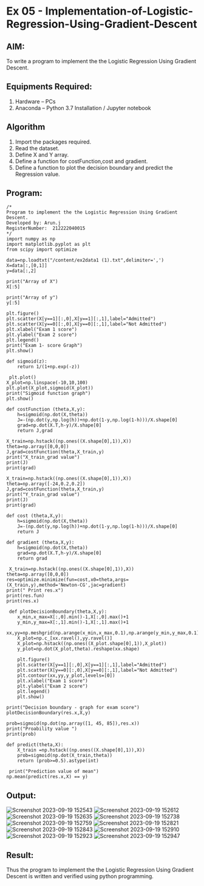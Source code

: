 # Ex 05 - Implementation-of-Logistic-Regression-Using-Gradient-Descent

## AIM:
To write a program to implement the the Logistic Regression Using Gradient Descent.

## Equipments Required:
1. Hardware – PCs
2. Anaconda – Python 3.7 Installation / Jupyter notebook

## Algorithm
1. Import the packages required.
2. Read the dataset.
3. Define X and Y array.
4. Define a function for costFunction,cost and gradient.
5. Define a function to plot the decision boundary and predict the Regression value.
   

## Program:
```
/*
Program to implement the the Logistic Regression Using Gradient Descent.
Developed by: Arun.j
RegisterNumber:  212222040015
*/
import numpy as np
import matplotlib.pyplot as plt
from scipy import optimize

data=np.loadtxt("/content/ex2data1 (1).txt",delimiter=',')
X=data[:,[0,1]]
y=data[:,2]

print("Array of X") 
X[:5]

print("Array of y") 
y[:5]

plt.figure()
plt.scatter(X[y==1][:,0],X[y==1][:,1],label="Admitted")
plt.scatter(X[y==0][:,0],X[y==0][:,1],label="Not Admitted")
plt.xlabel("Exam 1 score")
plt.ylabel("Exam 2 score")
plt.legend()
print("Exam 1- score Graph")
plt.show()

def sigmoid(z):
    return 1/(1+np.exp(-z))

 plt.plot()
X_plot=np.linspace(-10,10,100)
plt.plot(X_plot,sigmoid(X_plot))
print("Sigmoid function graph")
plt.show()

def costFunction (theta,X,y):
    h=sigmoid(np.dot(X,theta))
    J=-(np.dot(y,np.log(h))+np.dot(1-y,np.log(1-h)))/X.shape[0]
    grad=np.dot(X.T,h-y)/X.shape[0]
    return J,grad
    
X_train=np.hstack((np.ones((X.shape[0],1)),X))
theta=np.array([0,0,0])
J,grad=costFunction(theta,X_train,y)
print("X_train_grad value")
print(J)
print(grad)

X_train=np.hstack((np.ones((X.shape[0],1)),X))
theta=np.array([-24,0.2,0.2])
J,grad=costFunction(theta,X_train,y)
print("Y_train_grad value")
print(J)
print(grad)

def cost (theta,X,y):
    h=sigmoid(np.dot(X,theta))
    J=-(np.dot(y,np.log(h))+np.dot(1-y,np.log(1-h)))/X.shape[0]
    return J

def gradient (theta,X,y):
    h=sigmoid(np.dot(X,theta))
    grad=np.dot(X.T,h-y)/X.shape[0]
    return grad 
   
 X_train=np.hstack((np.ones((X.shape[0],1)),X))
theta=np.array([0,0,0])
res=optimize.minimize(fun=cost,x0=theta,args=(X_train,y),method='Newton-CG',jac=gradient)
print(" Print res.x")
print(res.fun)
print(res.x)   
    
 def plotDecisionBoundary(theta,X,y):
    x_min,x_max=X[:,0].min()-1,X[:,0].max()+1
    y_min,y_max=X[:,1].min()-1,X[:,1].max()+1
    xx,yy=np.meshgrid(np.arange(x_min,x_max,0.1),np.arange(y_min,y_max,0.1))
    X_plot=np.c_[xx.ravel(),yy.ravel()]
    X_plot=np.hstack((np.ones((X_plot.shape[0],1)),X_plot))
    y_plot=np.dot(X_plot,theta).reshape(xx.shape)
    
    plt.figure()
    plt.scatter(X[y==1][:,0],X[y==1][:,1],label="Admitted")
    plt.scatter(X[y==0][:,0],X[y==0][:,1],label="Not Admitted")
    plt.contour(xx,yy,y_plot,levels=[0])
    plt.xlabel("Exam 1 score")
    plt.ylabel("Exam 2 score")
    plt.legend()
    plt.show()
  
print("Decision boundary - graph for exam score")
plotDecisionBoundary(res.x,X,y)

prob=sigmoid(np.dot(np.array([1, 45, 85]),res.x))
print("Proability value ")
print(prob)

def predict(theta,X):
    X_train =np.hstack((np.ones((X.shape[0],1)),X))
    prob=sigmoid(np.dot(X_train,theta))
    return (prob>=0.5).astype(int)
   
 print("Prediction value of mean")
np.mean(predict(res.x,X) == y)  

```

## Output:
![Screenshot 2023-09-19 152543](https://github.com/arun1111j/-Implementation-of-Logistic-Regression-Using-Gradient-Descent/assets/128461833/e730f396-c2a0-450d-91c1-5c55e1e3b5c7)
![Screenshot 2023-09-19 152612](https://github.com/arun1111j/-Implementation-of-Logistic-Regression-Using-Gradient-Descent/assets/128461833/35769737-a34e-498b-b993-c7cf138b8a13)
![Screenshot 2023-09-19 152635](https://github.com/arun1111j/-Implementation-of-Logistic-Regression-Using-Gradient-Descent/assets/128461833/0b7a8c62-c6d4-4f13-94af-a0a9847f5f57)
![Screenshot 2023-09-19 152738](https://github.com/arun1111j/-Implementation-of-Logistic-Regression-Using-Gradient-Descent/assets/128461833/97b38fa7-d88e-45f3-954d-69792962a59e)
![Screenshot 2023-09-19 152759](https://github.com/arun1111j/-Implementation-of-Logistic-Regression-Using-Gradient-Descent/assets/128461833/e64e9d1a-8675-40d2-9ed6-2e9099bf2c83)
![Screenshot 2023-09-19 152821](https://github.com/arun1111j/-Implementation-of-Logistic-Regression-Using-Gradient-Descent/assets/128461833/35f0912d-ada0-4646-ad55-2ba4fb2088c5)
![Screenshot 2023-09-19 152843](https://github.com/arun1111j/-Implementation-of-Logistic-Regression-Using-Gradient-Descent/assets/128461833/7caf8edf-bca0-44f5-b4ac-8bcc8d853ce7)
![Screenshot 2023-09-19 152910](https://github.com/arun1111j/-Implementation-of-Logistic-Regression-Using-Gradient-Descent/assets/128461833/c8413605-e8c8-47d7-a471-d37a56ab8370)
![Screenshot 2023-09-19 152923](https://github.com/arun1111j/-Implementation-of-Logistic-Regression-Using-Gradient-Descent/assets/128461833/b5337c91-fdc6-4e92-b64f-d4b1761aa636)
![Screenshot 2023-09-19 152947](https://github.com/arun1111j/-Implementation-of-Logistic-Regression-Using-Gradient-Descent/assets/128461833/d20f016f-72f3-4596-b6b1-90eda88731e9)



## Result:
Thus the program to implement the the Logistic Regression Using Gradient Descent is written and verified using python programming.

